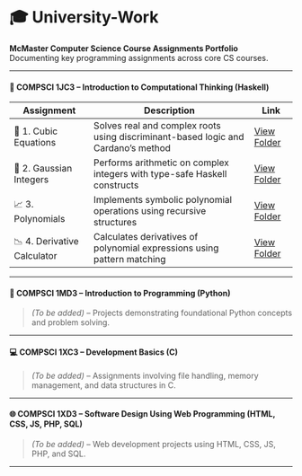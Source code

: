 # 🎓 University-Work
**McMaster Computer Science Course Assignments Portfolio**  
Documenting key programming assignments across core CS courses.

---

#### 🧠 COMPSCI 1JC3 – Introduction to Computational Thinking (Haskell)

| Assignment | Description | Link |
|------------|-------------|------|
| 🧮 1. Cubic Equations        | Solves real and complex roots using discriminant-based logic and Cardano’s method | [View Folder](./COMPSCI-1JC3/CubicEquations/) |
| 🔢 2. Gaussian Integers      | Performs arithmetic on complex integers with type-safe Haskell constructs         | [View Folder](./COMPSCI-1JC3/GaussianIntegers/) |
| 📈 3. Polynomials            | Implements symbolic polynomial operations using recursive structures              | [View Folder](./COMPSCI-1JC3/Polynomials/) |
| 📉 4. Derivative Calculator  | Calculates derivatives of polynomial expressions using pattern matching           | [View Folder](./COMPSCI-1JC3/DerivativeCalculator/) |

---

#### 🐍 COMPSCI 1MD3 – Introduction to Programming (Python)

> _(To be added)_ – Projects demonstrating foundational Python concepts and problem solving.  

---

#### 💻 COMPSCI 1XC3 – Development Basics (C)

> _(To be added)_ – Assignments involving file handling, memory management, and data structures in C.

---

#### 🌐 COMPSCI 1XD3 – Software Design Using Web Programming (HTML, CSS, JS, PHP, SQL)

> _(To be added)_ – Web development projects using HTML, CSS, JS, PHP, and SQL.

---
